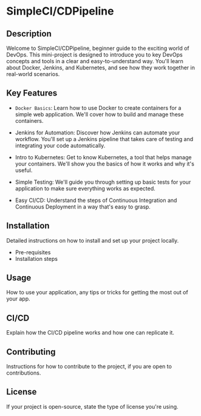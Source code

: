 # SimpleCI/CDPipeline

## Description

Welcome to SimpleCI/CDPipeline, beginner guide to the exciting world of DevOps. This mini-project is designed to introduce you to key DevOps concepts and tools in a clear and easy-to-understand way. You'll learn about Docker, Jenkins, and Kubernetes, and see how they work together in real-world scenarios.

## Key Features
- `Docker Basics`: Learn how to use Docker to create containers for a simple web application. We'll cover how to build and manage these containers.

- Jenkins for Automation: Discover how Jenkins can automate your workflow. You'll set up a Jenkins pipeline that takes care of testing and integrating your code automatically.

- Intro to Kubernetes: Get to know Kubernetes, a tool that helps manage your containers. We'll show you the basics of how it works and why it's useful.

- Simple Testing: We'll guide you through setting up basic tests for your application to make sure everything works as expected.

- Easy CI/CD: Understand the steps of Continuous Integration and Continuous Deployment in a way that's easy to grasp.

## Installation

Detailed instructions on how to install and set up your project locally.
- Pre-requisites
- Installation steps

## Usage

How to use your application, any tips or tricks for getting the most out of your app.

## CI/CD

Explain how the CI/CD pipeline works and how one can replicate it.

## Contributing

Instructions for how to contribute to the project, if you are open to contributions.

## License

If your project is open-source, state the type of license you're using.
